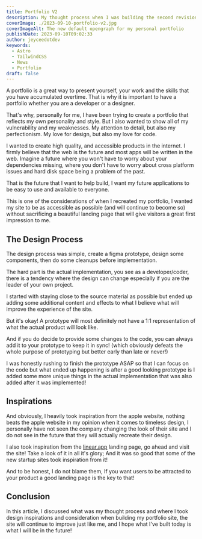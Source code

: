 ```yaml
---
title: Portfolio V2
description: My thought process when I was building the second revision/redesign of my portfolio site
coverImage: ./2023-09-10-portfolio-v2.jpg
coverImageAlt: The new default opengraph for my personal portfolio
publishDate: 2023-09-10T09:02:33
author: jeyceedotdev
keywords:
  - Astro
  - TailwindCSS
  - News
  - Portfolio
draft: false
---
```


A portfolio is a great way to present yourself, your work and the skills that
you have accumulated overtime. That is why it is important to have a portfolio
whether you are a developer or a designer.

That's why, personally for me, I have been trying to create a portfolio that
reflects my own personality and style. But I also wanted to show all of my
vulnerability and my weaknesses. My attention to detail, but also my perfectionism.
My love for design, but also my love for code.

I wanted to create high quality, and accessible products in the internet. I firmly
believe that the web is the future and most apps will be written in the web.
Imagine a future where you won't have to worry about your dependencies missing,
where you don't have to worry about cross platform issues and hard disk space
being a problem of the past.

That is the future that I want to help build, I want my future applications to be
easy to use and available to everyone.

This is one of the considerations of when I recreated my portfolio, I wanted my site
to be as accessible as possible (and will continue to become so) without sacrificing
a beautiful landing page that will give visitors a great first impression to me.

## The Design Process

The design process was simple, create a figma prototype, design some components,
then do some cleanups before implementation.

The hard part is the actual implementation, you see as a developer/coder, there
is a tendency where the design can change especially if you are the leader
of your own project.

I started with staying close to the source material as possible but ended up
adding some additional content and effects to what I believe what will improve
the experience of the site.

But it's okay! A prototype will most definitely not have a 1:1 representation of
what the actual product will look like.

And if you do decide to provide some changes to the code, you can always add it
to your prototype to keep it in sync! (which obviously defeats the whole purpose
of prototyping but better early than late or never!)

I was honestly rushing to finish the prototype ASAP so that I can focus on the code
but what ended up happening is after a good looking prototype is I added some more
unique things in the actual implementation that was also added after it was implemented!

## Inspirations

And obviously, I heavily took inspiration from the apple website, nothing beats the
apple website in my opinion when it comes to timeless design, I personally have not
seen the company changing the look of their site and I do not see in the future that
they will actually recreate their design.

I also took inspiration from the [linear.app](https://linear.app) landing page, go
ahead and visit the site! Take a look of it in all it's glory; And it was so good
that some of the new startup sites took inspiration from it!

And to be honest, I do not blame them, If you want users to be attracted to your
product a good landing page is the key to that!

## Conclusion

In this article, I discussed what was my thought process and where I took design
inspirations and consideration when building my portfolio site, the site will
continue to improve just like me, and I hope what I've built today is what I will
be in the future!
